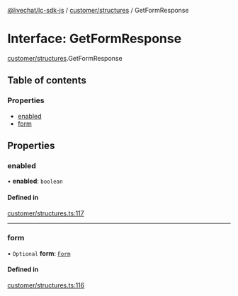 [@livechat/lc-sdk-js](../README.md) / [customer/structures](../modules/customer_structures.md) / GetFormResponse

# Interface: GetFormResponse

[customer/structures](../modules/customer_structures.md).GetFormResponse

## Table of contents

### Properties

- [enabled](customer_structures.GetFormResponse.md#enabled)
- [form](customer_structures.GetFormResponse.md#form)

## Properties

### enabled

• **enabled**: `boolean`

#### Defined in

[customer/structures.ts:117](https://github.com/livechat/lc-sdk-js/blob/11cc290/src/customer/structures.ts#L117)

___

### form

• `Optional` **form**: [`Form`](customer_structures.Form.md)

#### Defined in

[customer/structures.ts:116](https://github.com/livechat/lc-sdk-js/blob/11cc290/src/customer/structures.ts#L116)
